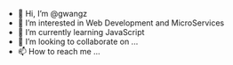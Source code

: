 - 👋 Hi, I’m @gwangz
- 👀 I’m interested in Web Development and MicroServices
- 🌱 I’m currently learning JavaScript
- 💞️ I’m looking to collaborate on ...
- 📫 How to reach me ...

<!---
gwangz/gwangz is a ✨ special ✨ repository because its `README.md` (this file) appears on your GitHub profile.
You can click the Preview link to take a look at your changes.
--->
